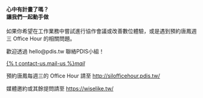<div class="row">
<div class="col s12 m8 offset-m2">
    <h4>心中有計畫了嗎？<br>讓我們一起動手做</h4>
</div>
</div>
<div class="row valign-wrapper">
<div class="col s12 m8">
    <p>如果你希望在工作業務中嘗試進行協作會議或改善數位體驗，或是遇到預約唐鳳週三 Office Hour 的相關問題。</p>
    <p>歡迎透過 hello@pdis.tw 聯絡PDIS小組！</p>
</div>
<div class="col s12 m4">
    <a class='right btn-large waves-effect waves-light cyan' href="mailto:hello@pdis.tw">{% t contact-us.mail-us %}<i class="material-icons right">mail</i></a> <br>
</div>
</div>
<div class="row">
<div class="col s12 m8 offset-m2">
    <p>預約唐鳳每週三的 Office Hour 請至 <a href="http://silofficehour.pdis.tw/">http://silofficehour.pdis.tw/</a></p>
    <p>媒體邀約或其餘提問請至 <a href="https://wiselike.tw/">https://wiselike.tw/</a></p>
    <div class='about-logos section'>
    <a class="btn-floating btn-large waves-effect waves-circle cyan" href="//www.youtube.com/PdisTwGov" target="_blank"> <i class="fa fa-3x fa-youtube-play"></i> </a>
    <a class="btn-floating btn-large waves-effect waves-circle cyan" href="//github.com/pdis/web-jekyll" target="_blank"> <i class="fa fa-3x fa-github"></i> </a>
    <a class="btn-floating btn-large waves-effect waves-circle cyan" href="//www.facebook.com/shu.w.zhengwei" target="_blank"> <i class="fa fa-3x fa-facebook-square"></i> </a>
    <a class="btn-floating btn-large waves-effect waves-circle cyan" href="//twitter.com/TaiwanPDIS" target="_blank"> <i class="fa fa-3x fa-twitter-square"></i> </a>
    </div>
</div>
</div>